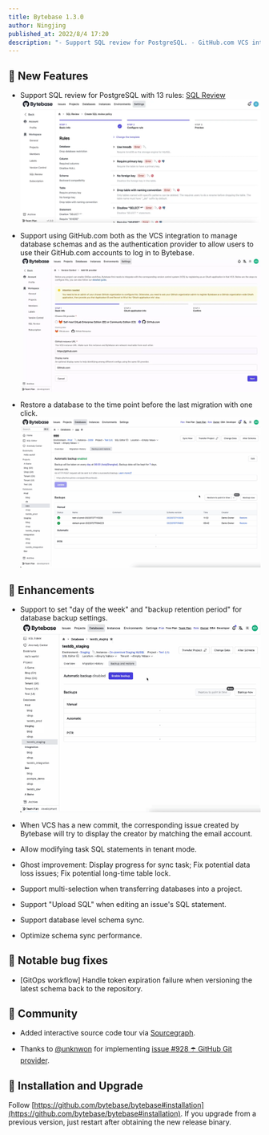 ```yaml
---
title: Bytebase 1.3.0
author: Ningjing
published_at: 2022/8/4 17:20
description: "- Support SQL review for PostgreSQL. - GitHub.com VCS integration and authentication provider. - Restore a database to the time point before the last migration with one click."
---
```


## 🚀 New Features

- Support SQL review for PostgreSQL with 13 rules: [SQL Review](https://www.bytebase.com/docs/sql-review/review-rules/overview)
![sql-review-for-pg](/static/changelog/1.3.0/sql-review-for-pg.webp)

- Support using GitHub.com both as the VCS integration to manage database schemas and as the authentication provider to allow users to use their GitHub.com accounts to log in to Bytebase.
![git-provider-github](/static/changelog/1.3.0/git-provider-github.webp)

- Restore a database to the time point before the last migration with one click.
![restore-before-migration](/static/changelog/1.3.0/restore-before-migration.gif)

## 🎄 Enhancements

- Support to set "day of the week" and "backup retention period" for database backup settings.
![backup-retention](/static/changelog/1.3.0/backup-retention.gif)

- When VCS has a new commit, the corresponding issue created by Bytebase will try to display the creator by matching the email account.
- Allow modifying task SQL statements in tenant mode.
- Ghost improvement: Display progress for sync task; Fix potential data loss issues; Fix potential long-time table lock.
- Support multi-selection when transferring databases into a project.
- Support "Upload SQL" when editing an issue's SQL statement.
- Support database level schema sync.
- Optimize schema sync performance.

## 🐞 Notable bug fixes

- [GitOps workflow] Handle token expiration failure when versioning the latest schema back to the repository.

## 🎠 Community

- Added interactive source code tour via [Sourcegraph](https://sourcegraph.com/github.com/bytebase/bytebase/-/blob/docs/design/source-code-tour.snb.md).

- Thanks to [@unknwon](https://github.com/unknwon) for implementing [issue #928 ☂️ GitHub Git provider](https://github.com/bytebase/bytebase/issues/928).

## 📕 Installation and Upgrade

Follow [https://github.com/bytebase/bytebase#installation](https://github.com/bytebase/bytebase#installation). If you upgrade from a previous version, just restart after obtaining the new release binary.